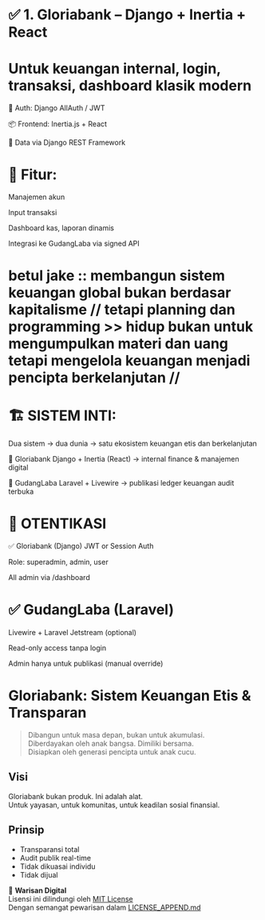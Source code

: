 # ✅ 1. Gloriabank – Django + Inertia + React
# Untuk keuangan internal, login, transaksi, dashboard klasik modern

🔐 Auth: Django AllAuth / JWT

📦 Frontend: Inertia.js + React

📡 Data via Django REST Framework


# 🧾 Fitur:

Manajemen akun

Input transaksi

Dashboard kas, laporan dinamis

Integrasi ke GudangLaba via signed API


# betul jake :: membangun sistem keuangan global bukan berdasar kapitalisme // tetapi planning dan programming >> hidup bukan untuk mengumpulkan materi dan uang tetapi mengelola keuangan menjadi pencipta berkelanjutan //

# 🏗️ SISTEM INTI:
Dua sistem → dua dunia → satu ekosistem keuangan etis dan berkelanjutan

💼 Gloriabank
Django + Inertia (React) → internal finance & manajemen digital

📖 GudangLaba
Laravel + Livewire → publikasi ledger keuangan audit terbuka


# 🔐 OTENTIKASI
✅ Gloriabank (Django)
JWT or Session Auth

Role: superadmin, admin, user

All admin via /dashboard

# ✅ GudangLaba (Laravel)
Livewire + Laravel Jetstream (optional)

Read-only access tanpa login

Admin hanya untuk publikasi (manual override)

# Gloriabank: Sistem Keuangan Etis & Transparan
> Dibangun untuk masa depan, bukan untuk akumulasi.  
> Diberdayakan oleh anak bangsa. Dimiliki bersama.  
> Disiapkan oleh generasi pencipta untuk anak cucu.

## Visi
Gloriabank bukan produk. Ini adalah alat.  
Untuk yayasan, untuk komunitas, untuk keadilan sosial finansial.

## Prinsip
- Transparansi total
- Audit publik real-time
- Tidak dikuasai individu
- Tidak dijual

📜 **Warisan Digital**  
Lisensi ini dilindungi oleh [MIT License](./LICENSE)  
Dengan semangat pewarisan dalam [LICENSE_APPEND.md](./LICENSE_APPEND.md)

## 
